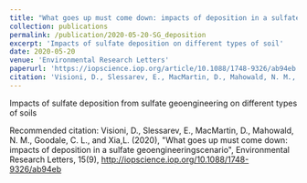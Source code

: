 ```yaml
---
title: "What goes up must come down: impacts of deposition in a sulfate geoengineering scenario"
collection: publications
permalink: /publication/2020-05-20-SG_deposition
excerpt: 'Impacts of sulfate deposition on different types of soil'
date: 2020-05-20
venue: 'Environmental Research Letters'
paperurl: 'https://iopscience.iop.org/article/10.1088/1748-9326/ab94eb'
citation: 'Visioni, D., Slessarev, E., MacMartin, D., Mahowald, N. M., Goodale, C. L., and Xia,L. (2020), &quot;What goes up must come down: impacts of deposition in a sulfate geoengineeringscenario&quot;, Environmental Research Letters, 15(9), http://iopscience.iop.org/10.1088/1748-9326/ab94eb'
---
```

Impacts of sulfate deposition from sulfate geoengineering on different types of soils

Recommended citation: Visioni, D., Slessarev, E., MacMartin, D., Mahowald, N. M., Goodale, C. L., and Xia,L. (2020), &quot;What goes up must come down: impacts of deposition in a sulfate geoengineeringscenario&quot;, Environmental Research Letters, 15(9), http://iopscience.iop.org/10.1088/1748-9326/ab94eb
